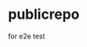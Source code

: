 # publicrepo
for e2e test














































































































































































































































































































































































































































































































































































































































































































































































































































































































































































































































































































































































































































































































































































































































































































































































































































































































































































































































































































































































































































































































































































































































































